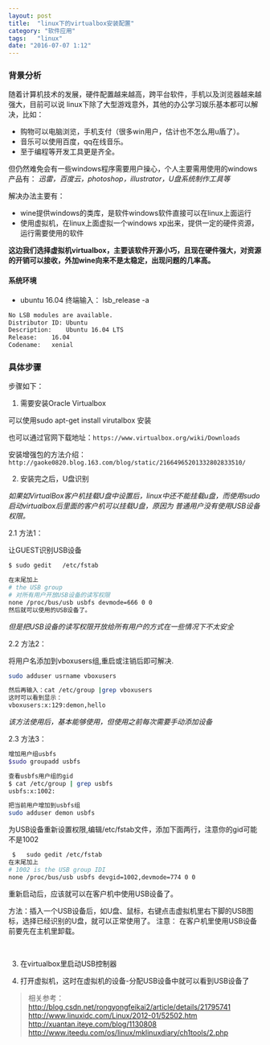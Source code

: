 ```yaml
---
layout: post
title:  "linux下的virtualbox安装配置"
category: "软件应用"
tags:   "linux"
date: "2016-07-07 1:12"
---
```


### 背景分析

随着计算机技术的发展，硬件配置越来越高，跨平台软件，手机以及浏览器越来越强大，目前可以说
linux下除了大型游戏意外，其他的办公学习娱乐基本都可以解决，比如：

<!-- more -->

- 购物可以电脑浏览，手机支付（很多win用户，估计也不怎么用u盾了）。
- 音乐可以使用百度，qq在线音乐。
- 至于编程等开发工具更是齐全。

但仍然难免会有一些windows程序需要用户操心，个人主要需用使用的windows产品有：
*迅雷，百度云，photoshop，illustrator，U盘系统制作工具等*

解决办法主要有：

- wine提供windows的类库，是软件windows软件直接可以在linux上面运行
- 使用虚拟机，在linux上面虚拟一个windows xp出来，提供一定的硬件资源，运行需要使用的软件

**这边我们选择虚拟机virtualbox，主要该软件开源小巧，且现在硬件强大，对资源的开销可以接收，外加wine向来不是太稳定，出现问题的几率高。**

#### 系统环境

- ubuntu 16.04 终端输入： lsb_release -a

```sh
No LSB modules are available.
Distributor ID:	Ubuntu
Description:	Ubuntu 16.04 LTS
Release:	16.04
Codename:	xenial
```

### 具体步骤

步骤如下：

1. 需要安装Oracle Virtualbox

可以使用sudo apt-get install virutalbox 安装

也可以通过官网下载地址：`https://www.virtualbox.org/wiki/Downloads`

安装增强包的方法介绍：`http://gaoke0820.blog.163.com/blog/static/21664965201332802833510/`

2. 安装完之后，U盘识别

*如果如VirtualBox客户机挂载U盘中设置后，linux中还不能挂载u盘，而使用sudo启动virtualbox后里面的客户机可以挂载U盘，原因为 普通用户没有使用USB设备权限。*

2.1 方法1：

让GUEST识别USB设备

```sh
$ sudo gedit   /etc/fstab

在末尾加上
# the USB group
# 对所有用户开放USB设备的读写权限
none /proc/bus/usb usbfs devmode=666 0 0
然后就可以使用的USB设备了。
```

*但是把USB设备的读写权限开放给所有用户的方式在一些情况下不太安全*


2.2 方法2：

将用户名添加到vboxusers组,重启或注销后即可解决.

```sh
sudo adduser usrname vboxusers

然后再输入：cat /etc/group |grep vboxusers
这时可以看到显示：
vboxusers:x:129:demon,hello
```

*该方法使用后，基本能够使用，但使用之前每次需要手动添加设备*

2.3 方法3：

```sh
增加用户组usbfs
$sudo groupadd usbfs

查看usbfs用户组的gid
$ cat /etc/group | grep usbfs
usbfs:x:1002:

把当前用户增加到usbfs组
sudo adduser demon usbfs
```

为USB设备重新设置权限,编辑/etc/fstab文件，添加下面两行，注意你的gid可能不是1002

```sh
 $   sudo gedit /etc/fstab
在末尾加上
# 1002 is the USB group IDI
none /proc/bus/usb usbfs devgid=1002,devmode=774 0 0
```

重新启动后，应该就可以在客户机中使用USB设备了。

方法：插入一个USB设备后，如U盘、鼠标，右键点击虚拟机里右下脚的USB图标，选择已经识别的U盘，就可以正常使用了。
注意： 在客户机里使用USB设备前要先在主机里卸载。

﻿



3. 在virtualbox里启动USB控制器




4. 打开虚拟机，这时在虚拟机的设备-分配USB设备中就可以看到USB设备了



> 相关参考：
> http://blog.csdn.net/rongyongfeikai2/article/details/21795741
> http://www.linuxidc.com/Linux/2012-01/52502.htm
> http://xuantan.iteye.com/blog/1130808
> http://www.iteedu.com/os/linux/mklinuxdiary/ch1tools/2.php
